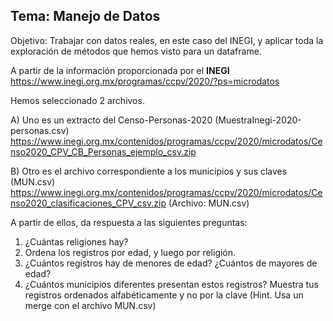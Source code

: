 ## Tema: Manejo de Datos

Objetivo: Trabajar con datos reales, en este caso del INEGI, y aplicar toda la exploración de métodos que hemos visto para un dataframe.

A partir de la información proporcionada por el **INEGI**<br>
https://www.inegi.org.mx/programas/ccpv/2020/?ps=microdatos

Hemos seleccionado 2 archivos.

A) Uno es un extracto del Censo-Personas-2020  (MuestraInegi-2020-personas.csv)<br>
https://www.inegi.org.mx/contenidos/programas/ccpv/2020/microdatos/Censo2020_CPV_CB_Personas_ejemplo_csv.zip

B) Otro es el archivo correspondiente a los municipios y sus claves  (MUN.csv)<br>
https://www.inegi.org.mx/contenidos/programas/ccpv/2020/microdatos/Censo2020_clasificaciones_CPV_csv.zip
(Archivo: MUN.csv)<br>

A partir de ellos, da respuesta a las siguientes preguntas:
1. ¿Cuántas religiones hay?
2. Ordena los registros por edad, y luego por religión.
3. ¿Cuántos registros hay de menores de edad? ¿Cuántos de mayores de edad?
4. ¿Cuántos municipios diferentes presentan estos registros?  Muestra tus registros ordenados alfabéticamente y no por la clave 
(Hint. Usa un merge con el archivo MUN.csv)

